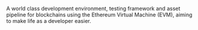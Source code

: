 A world class development environment, testing framework and asset pipeline for blockchains 
using the Ethereum Virtual Machine (EVM), aiming to make life as a developer easier. 